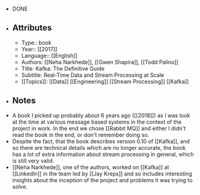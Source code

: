 - DONE
- ## Attributes
	- Type:: book
	- Year:: [[2017]]
	- Language:: [[English]]
	- Authors: [[Neha Narkhede]], [[Gwen Shapira]], [[Todd Palino]]
	- Title: Kafka: The Definitive Guide
	- Subtitle: Real-Time Data and Stream Processing at Scale
	- [[Topics]]: [[Data]] [[Engineering]] [[Stream Processing]] [[Kafka]]
- ## Notes
- A book I picked up probably about 6 years ago ([[2018]]) as I was look at the time at various message based systems in the context of the project in work. In the end we chose [[Rabbit MQ]] and either I didn't read the book in the end, or don't remember doing so.
- Despite the fact, that the book describes version 0.10 of [[Kafka]], and so there are technical details which are no longer accurate, the book has a lot of extra information about stream processing in general, which is still very valid.
- [[Neha Narkhede]], one of the authors, worked on [[Kafka]] at [[LinkedIn]] in the team led by [[Jay Kreps]] and so includes interesting insights about the inception of the project and problems it was trying to solve.